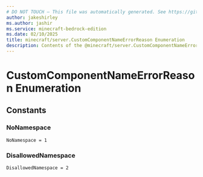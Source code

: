 ```yaml
---
# DO NOT TOUCH — This file was automatically generated. See https://github.com/mojang/minecraftapidocsgenerator to modify descriptions, examples, etc.
author: jakeshirley
ms.author: jashir
ms.service: minecraft-bedrock-edition
ms.date: 02/10/2025
title: minecraft/server.CustomComponentNameErrorReason Enumeration
description: Contents of the @minecraft/server.CustomComponentNameErrorReason enumeration.
---
```

# CustomComponentNameErrorReason Enumeration

## Constants
### **NoNamespace**
`NoNamespace = 1`
### **DisallowedNamespace**
`DisallowedNamespace = 2`
